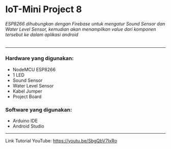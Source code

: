 # IoT-Mini Project 8

###### ESP8266 dihubungkan dengan Firebase untuk mengatur Sound Sensor dan Water Level Sensor, kemudian akan menampilkan value dari komponen tersebut ke dalam aplikasi android
--------------------------------------------------

### Hardware yang digunakan: 
- NodeMCU ESP8266
- 1 LED
- Sound Sensor
- Water Level Sensor
- Kabel Jumper
- Project Board

### Software yang digunakan: 
- Arduino IDE
- Android Studio
--------------------------------------------------

Link Tutorial YouTube: https://youtu.be/SbgQbV7IxRo
